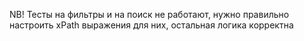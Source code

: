 NB! Тесты на фильтры и на поиск не работают, нужно правильно настроить xPath выражения для них, остальная логика корректна 
